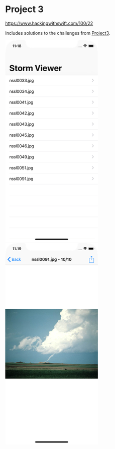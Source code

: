 # Project 3

https://www.hackingwithswift.com/100/22

Includes solutions to the challenges from [Project3](https://www.hackingwithswift.com/read/3/3/wrap-up).

![screenshot1](screenshots/screen01.png)
![screenshot2](screenshots/screen02.png)
